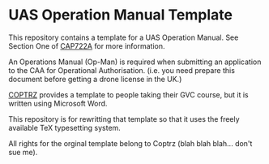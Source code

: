 # UAS Operation Manual Template

This repository contains a template for a UAS Operation Manual. See Section One of [CAP722A](https://publicapps.caa.co.uk/docs/33/CAP722A-UASOSC.pdf) for more information.  

An Operations Manual (Op-Man) is required when submitting an application to the CAA for Operational Authorisation. (i.e. you need prepare this document before getting a drone license in the UK.)

[COPTRZ](https://coptrz.com/) provides a template to people taking their GVC course, but it is written using Microsoft Word.  

This repository is for rewritting that template so that it uses the freely available TeX typesetting system.  

All rights for the orginal template belong to Coptrz (blah blah blah... don't sue me).
